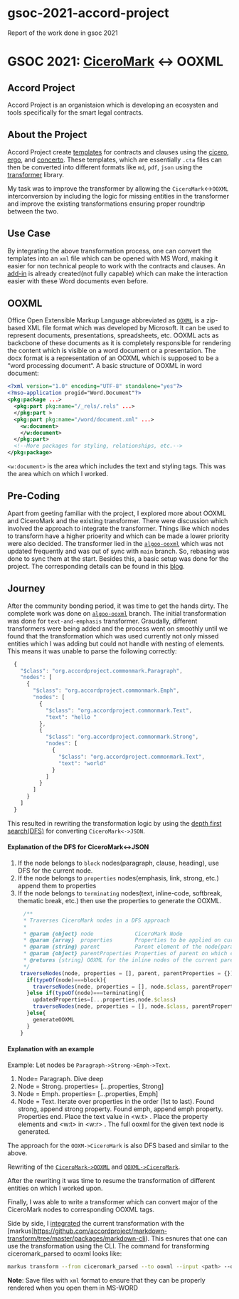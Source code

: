 # gsoc-2021-accord-project
Report of the work done in gsoc 2021

# GSOC 2021: [CiceroMark](https://docs.accordproject.org/docs/markup-cicero) <-> OOXML

## Accord Project
Accord Project is an organistaion which is developing an ecosysten and tools specifically for the smart legal contracts.

## About the Project
Accord Project create [templates](https://templates.accordproject.org/) for contracts and clauses using the [cicero](https://docs.accordproject.org/docs/started-installation.html), [ergo](https://docs.accordproject.org/docs/logic-ergo.html), and [concerto](https://docs.accordproject.org/docs/model-concerto.html). These templates, which are essentially `.cta` files can then be converted into different formats like `md`, `pdf`, `json` using the [transformer](https://github.com/accordproject/markdown-transform) library.

My task was to improve the transformer by allowing the `CiceroMark`<->`OOXML` interconversion by including the logic for missing entities in the transformer and improve the existing transformations ensuring proper roundtrip between the two.

## Use Case
By integrating the above transformation process, one can convert the templates into an `xml` file which can be opened with MS Word, making it easier for non technical people to work with the contracts and clauses. An [add-in](https://github.com/accordproject/cicero-word-add-in) is already created(not fully capable) which can make the interaction easier with these Word documents even before.

## OOXML
Office Open Extensible Markup Language abbreviated as [`OOXML`](https://en.wikipedia.org/wiki/Office_Open_XML) is a zip-based XML file format which was developed by Microsoft. It can be used to represent documents, presentations, spreadsheets, etc.
OOXML acts as backcbone of these documents as it is completely responsible for rendering the content which is visible on a word document or a presentation.
The docx format is a representation of an OOXML which is supposed to be a “word processing document“.
A basic structure of OOXML in word document:
```xml
<?xml version="1.0" encoding="UTF-8" standalone="yes"?>
<?mso-application progid="Word.Document"?>
<pkg:package ...>
  <pkg:part pkg:name="/_rels/.rels" ...>
  </pkg:part >
  <pkg:part pkg:name="/word/document.xml" ...>
    <w:document>
    </w:document>
  </pkg:part>
  <!--More packages for styling, relationships, etc.-->
</pkg:package>
```

`<w:document>` is the area which includes the text and styling tags. This was the area which on which I worked.

## Pre-Coding
Apart from geeting familiar with the project, I explored more about OOXML and CiceroMark and the existing transformer. There were discussion which involved the approach to integrate the transformer. Things like which nodes to transform have a higher prioerity and which can be made a lower priority were also decided.
The transformer lied in the [`algoo-ooxml`](https://github.com/accordproject/markdown-transform/tree/algoo-ooxml) which was not updated frequently and was out of sync with `main` branch. So, rebasing was done to sync them at the start.
Besides this, a basic setup was done for the project.
The corresponding details can be found in this [blog](https://github.com/accordproject/cicero-word-add-in/wiki/Blog).

## Journey
After the community bonding period, it was time to get the hands dirty. The complete work was done on  [`algoo-ooxml`](https://github.com/accordproject/markdown-transform/tree/algoo-ooxml) branch. The initial transformation was done for `text-and-emphasis` transformer. Graudally, different transformers were being added and the process went on smoothly until we found that the transformation which was used currently not only missed entities which I was adding but could not handle with nesting of elements. This means it was unable to parse the following correctly:
```js
  {
    "$class": "org.accordproject.commonmark.Paragraph",
    "nodes": [
      {
        "$class": "org.accordproject.commonmark.Emph",
        "nodes": [
          {
            "$class": "org.accordproject.commonmark.Text",
            "text": "hello "
          },
          {
            "$class": "org.accordproject.commonmark.Strong",
            "nodes": [
              {
                "$class": "org.accordproject.commonmark.Text",
                "text": "world"
              }
            ]
          }
        ]
      }
    ]
  }
```

This resulted in rewriting the transformation logic by using the [depth first search(DFS)](https://en.wikipedia.org/wiki/Depth-first_search) for converting `CiceroMark<->JSON`.

#### Explanation of the DFS for CiceroMark<->JSON
1. If the node belongs to `block` nodes(paragraph, clause, heading), use DFS for the current node.
2. If the node belongs to `properties` nodes(emphasis, link, strong, etc.) append them to properties
3. If the node belongs to `terminating` nodes(text, inline-code, softbreak, thematic break, etc.) then use the properties to generate the OOXML.


```js
     /**
     * Traverses CiceroMark nodes in a DFS approach
     *
     * @param {object} node             CiceroMark Node
     * @param {array}  properties       Properties to be applied on current node
     * @param {string} parent           Parent element of the node(paragraph, clause, heading, and optional)
     * @param {object} parentProperties Properties of parent on which children depend for certain styles(vanish property for hidden nodes)
     * @returns {string} OOXML for the inline nodes of the current parent
     */
    traverseNodes(node, properties = [], parent, parentProperties = {}){
      if(typeOf(node)===block){
        traverseNodes(node, properties = [], node.$class, parentProperties = {})
      }else if(typeOf(node)===terminating){
        updatedProperties=[...properties,node.$class)
        traverseNodes(node, properties = [], node.$class, parentProperties = {})
      }else{
        generateOOXML
      }
    }
```

#### Explanation with an example
Example: Let nodes be `Paragraph->Strong->Emph->Text`.
1. Node= Paragraph. Dive deep
2. Node = Strong. properties= [...properties, Strong]
3. Node = Emph. properties= [...properties, Emph]
4. Node = Text. Iterate over properties in the order (1st to last). Found strong, append strong property. Found emph, append emph property. Properties end. Place the text value in <w:t> . Place the property elements and <w:t>  in <w:r> . The full ooxml for the given text node is generated.

The approach for the `OOXM->CiceroMark` is also DFS based and similar to the above.

Rewriting of the [`CiceroMark->OOXML`](https://github.com/accordproject/markdown-transform/pull/418) and [`OOXML->CiceroMark`](https://github.com/accordproject/markdown-transform/pull/421).


After the rewriting it was time to resume the transformation of different entities on which I worked upon.

Finally, I was able to write a transformer which can convert major of the CiceroMark nodes to corresponding OOXML tags.

Side by side, I [integrated](https://github.com/accordproject/markdown-transform/pull/424) the current transformation with the [markus]https://github.com/accordproject/markdown-transform/tree/master/packages/markdown-cli). This esnures that one can use the transformation using the CLI. The command for transforming ciceromark_parsed to ooxml looks like:
```bash
markus transform --from ciceromark_parsed --to ooxml --input <path> --output <path>.xml
```
**Note**: Save files with `xml` format to ensure that they can be properly rendered when you open them in MS-WORD
